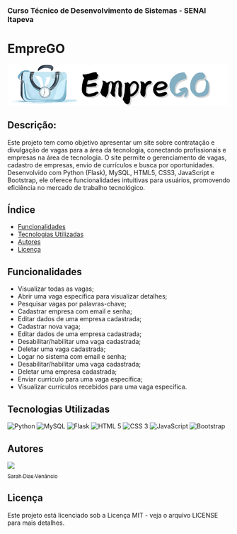 ### Curso Técnico de Desenvolvimento de Sistemas - SENAI Itapeva
<h1>EmpreGO</h1>

![Imagem de capa](/static/img/EmpreGO.png)

## Descrição:
Este projeto tem como objetivo apresentar um site sobre contratação e divulgação de vagas para a área da tecnologia, conectando profissionais e empresas na área de tecnologia. O site permite o gerenciamento de vagas, cadastro de empresas, envio de currículos e busca por oportunidades. Desenvolvido com Python (Flask), MySQL, HTML5, CSS3, JavaScript e Bootstrap, ele oferece funcionalidades intuitivas para usuários, promovendo eficiência no mercado de trabalho tecnológico.
## Índice
* [Funcionalidades](#funcionalidades)
* [Tecnologias Utilizadas](#tecnologias-utilizadas)
* [Autores](#autores)
* [Licença](#licença)
## Funcionalidades
 - Visualizar todas as vagas;
 - Abrir uma vaga específica para visualizar detalhes;
 - Pesquisar vagas por palavras-chave;
 - Cadastrar empresa com email e senha;
 - Editar dados de uma empresa cadastrada;
 - Cadastrar nova vaga;
 - Editar dados de uma empresa cadastrada;
 - Desabilitar/habilitar uma vaga cadastrada;
 - Deletar uma vaga cadastrada;
 - Logar no sistema com email e senha;
 - Desabilitar/habilitar uma vaga cadastrada;
 - Deletar uma empresa cadastrada;
 - Enviar currículo para uma vaga específica;
 - Visualizar currículos recebidos para uma vaga específica.
## Tecnologias Utilizadas
 ![Python](https://img.shields.io/badge/Python-FFD43B?style=for-the-badge&logo=python&logoColor=blue)
 ![MySQL](https://img.shields.io/badge/MySQL-005C84?style=for-the-badge&logo=mysql&logoColor=white)
 ![Flask](https://img.shields.io/badge/Flask-000000?style=for-the-badge&logo=flask&logoColor=white)
 ![HTML 5](https://img.shields.io/badge/HTML5-E34F26?style=for-the-badge&logo=html5&logoColor=white)
 ![CSS 3](https://img.shields.io/badge/CSS3-1572B6?style=for-the-badge&logo=css3&logoColor=white)
 ![JavaScript](https://img.shields.io/badge/JavaScript-323330?style=for-the-badge&logo=javascript&logoColor=F7DF1E)
 ![Bootstrap](https://img.shields.io/badge/Bootstrap-563D7C?style=for-the-badge&logo=bootstrap&logoColor=white)
## Autores
[<img src="https://avatars.githubusercontent.com/u/165316263?v=4" width=115><br><sub>Sarah Dias Venâncio</sub>](https://github.com/SarahVenancio)
## Licença
Este projeto está licenciado sob a Licença MIT - veja o arquivo LICENSE para mais detalhes.